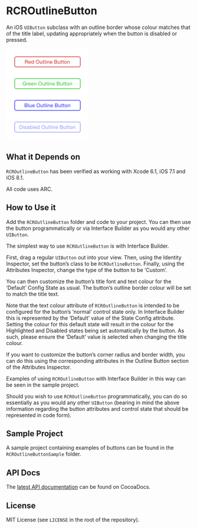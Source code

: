 RCROutlineButton
================

An iOS `UIButton` subclass with an outline border whose colour matches that of the title label, updating appropriately when the button is disabled or pressed.

![Sample app screenshot](./screenshot.png)

## What it Depends on

`RCROutlineButton` has been verified as working with Xcode 6.1, iOS 7.1 and iOS 8.1.

All code uses ARC.

## How to Use it

Add the `RCROutlineButton` folder and code to your project. You can then use the button programmatically or via Interface Builder as you would any other `UIButton`.

The simplest way to use `RCROutlineButton` is with Interface Builder.

First, drag a regular `UIButton` out into your view. Then, using the Identity Inspector, set the button’s class to be `RCROutlineButton`. Finally, using the Attributes Inspector, change the type of the button to be ‘Custom’.

You can then customize the button’s title font and text colour for the ‘Default’ Config State as usual. The button’s outline border colour will be set to match the title text.

Note that the text colour attribute of `RCROutlineButton` is intended to be configured for the button’s ‘normal’ control state only. In Interface Builder this is represented by the ‘Default’ value of the State Config attribute. Setting the colour for this default state will result in the colour for the Highlighted and Disabled states being set automatically by the button. As such, please ensure the ‘Default’ value is selected when changing the title colour. 

If you want to customize the button’s corner radius and border width, you can do this using the corresponding attributes in the Outline Button section of the Attributes Inspector.

Examples of using `RCROutlineButton` with Interface Builder in this way can be seen in the sample project.

Should you wish to use `RCROutlineButton` programmatically, you can do so essentially as you would any other `UIButton` (bearing in mind the above information regarding the button attributes and control state that should be represented in code form).

## Sample Project

A sample project containing examples of buttons can be found in the `RCROutlineButtonSample` folder.

## API Docs

The [latest API documentation](http://cocoadocs.org/docsets/RCROutlineButton/) can be found on CocoaDocs.

## License

MIT License (see `LICENSE` in the root of the repository).
